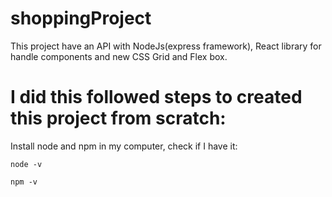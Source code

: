# shoppingProject
This project have an API with NodeJs(express framework), React library for handle components and new CSS Grid and Flex box.

# I did this followed steps to created this project from scratch:
Install node and npm in my computer, check if I have it:
```
node -v
```
```
npm -v
```
